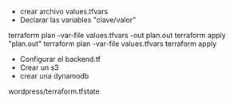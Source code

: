 - crear archivo values.tfvars 
- Declarar las variables "clave/valor"

terraform plan -var-file values.tfvars -out plan.out
terraform apply "plan.out"
terraform plan -var-file values.tfvars 
terraform apply 

- Configurar el backend.tf 
- Crear un s3
- crear una dynamodb

wordpress/terraform.tfstate
